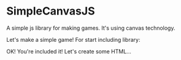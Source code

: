 # SimpleCanvasJS
A simple js library for making games. It's using canvas technology.

Let's make a simple game!
For start including library:

OK! You're included it! Let's create some HTML...


